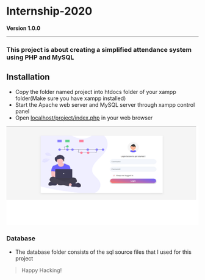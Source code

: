# Internship-2020

**Version 1.0.0**

---

### This project is about creating a simplified attendance system using PHP and MySQL

## Installation

- Copy the folder named project into htdocs folder of your xampp folder(Make sure you have xampp installed)
- Start the Apache web server and MySQL server through xampp control panel
- Open [localhost/project/index.php]() in your web browser

![](https://raw.githubusercontent.com/saiprasadnayak6858/Internship-2020/assets/screenshots/login.png)

### Database

- The database folder consists of the sql source files that I used for this project

>Happy Hacking!